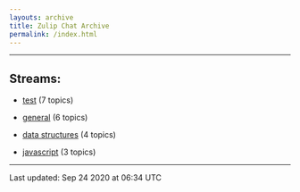 ```yaml
---
layouts: archive
title: Zulip Chat Archive
permalink: /index.html
---
```


---

## Streams:

* [test](stream/253152-test/index.html) (7 topics)

* [general](stream/213222-general/index.html) (6 topics)

* [data structures](stream/217915-data-structures/index.html) (4 topics)

* [javascript](stream/217809-javascript/index.html) (3 topics)

<hr><p>Last updated: Sep 24 2020 at 06:34 UTC</p>